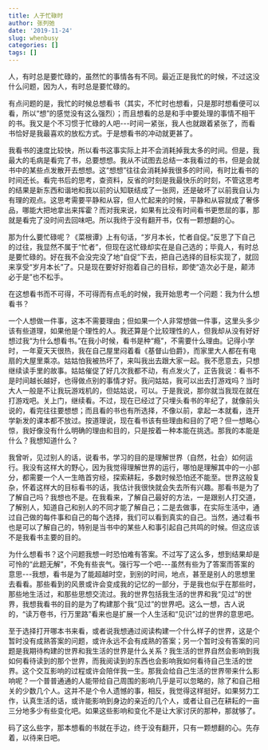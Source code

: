 ```yaml
---
title: 人于忙碌时
author: 张列弛
date: '2019-11-24'
slug: whenbusy
categories: []
tags: []
---
```

人，有时总是要忙碌的，虽然忙的事情各有不同。最近正是我忙的时候，不过这没什么问题，因为人，有时总是要忙碌的。  

有点问题的是，我忙的时候总想看书（其实，不忙时也想看，只是那时想看便可以看，所以“想”的感觉没有这么强烈）；而且想看的总是和手中要处理的事情不相干的书。我又是个不习惯于忙碌的人吧---时间一紧张，我人也就跟着紧张了，而看书恰好是我最喜欢的放松方式。于是想看书的冲动就更甚了。   

我看书的速度比较快，所以看书这事实际上并不会消耗掉我太多的时间。但是，我最大的毛病是看完了书，总要想想。我从不试图去总结一本我看过的书，但是会就书中的某些点发散开去想想。这“想想”往往会消耗掉我很多的时间，有时比看书的时间还长。看完书后的思考，查资料，反省的时刻是我最快乐的时刻，不管这思考的结果是新东西和谐地和我以前的认知联结成了一张网，还是破坏了以前我自认为有理的观点。这思考需要平静和从容，但人忙起来的时候，平静和从容就成了奢侈品，哪能大把地拿出来挥霍？而对我来说，如果有比没有时间看书更憋屈的事，那就是看完了没时间去回味吧。所以我终于没有翻开书，仅有一颗想翻的心。      

那为什么要忙碌呢？《菜根谭》上有句话，“岁月本长，忙者自促。”反思了下自己的过往，我显然不属于“忙者”，但现在这忙碌却实在是自己选的；毕竟人，有时总是要忙碌的。好在我不会没完没了地“自促”下去，把自己选择的目标实现了，就回来享受“岁月本长”了。只是现在要好好抱着自己的目标，即使“造次必于是，颠沛必于是”也不松手。     

在这想看书而不可得，不可得而有点毛的时候，我开始思考一个问题：我为什么想看书？   

一个人想做一件事，这本不需要理由；但如果一个人非常想做一件事，这里头多少该有些道理，如果他是个理性的人。我还算是个比较理性的人，但我却从没有好好想过我“为什么想看书。”在我小时候，看书是种“瘾”，不需要什么理由。记得小学时，一年夏天天很热，我在自己屋里闷着看《基督山伯爵》，而家里大人都在有电扇的大屋里乘凉。姑姑怕我被热坏了，来叫我出去跟大家一起。我不愿意去，只想继续读手里的故事。姑姑催促了好几次我都不动，有点发火了，正告我说：看书不是时间越长越好，也得做点别的事情才好。我问姑姑，我可以出去打游戏吗？当时大人一般是不让我玩游戏机的，但姑姑说，可以。于是我说，那你就当我现在就在打游戏吧。关上门，继续看。不过，现在已经过了只埋头看书的年纪了，就像前头说的，看完往往要想想；而且看的书也有所选择，不像以前，拿起一本就看，连开学新发的课本都不放过。按道理说，现在看书该有些理由和目的了吧？但一想略心惊，我好像没有什么明确的理由和目的，只是按着一种本能在挑选。那我的本能是什么？我想知道什么？   

我曾听，见过别人的话，说看书，学习的目的是理解世界（自然，社会）如何运行。我没有这样大的野心，因为我觉得理解世界的运行，哪怕是理解其中的一小部分，都需要一个人一生皓首穷经，探索耕耘，多数时候恐怕还不能至。世界这般复杂，怀着这样大的目标看书的话，我估计我很快就会失去所有兴趣。那看书是为了了解自己吗？我想也不是。在我看来，了解自己最好的方法，一是跟别人打交道，了解别人，知道自己和别人的不同才能了解自己；二是去做事，在实际生活中，通过自己做的每件事和自己的每个选择，我们可以看到真实的自己。当然，通过看书也是可以了解自己的，特别是当书中的某些人和事引起自己共鸣的时候。但这应该不是我看书主要的目的。     

为什么想看书？这个问题我想一时恐怕难有答案。不过写了这么多，想到结果却是可怜的“此题无解”，不免有些丧气。强行写一个吧---虽然有些为了答案而答案的意思---我想，看书是为了能超越时空，到别的时间，地点，甚至是别人的思想里去看看。那些看到的风景或许会变成我的记忆的一部分，于是我也似乎在那些时，那些地生活过，和那些思想交流过。我的世界包括我生活的世界和我“见过”的世界，我想我看书的目的是为了构建那个我“见过”的世界吧。这么一想，古人说的，“读万卷书，行万里路”看来也是扩展一个人生活和“见识”过的世界的意思吧。   

至于选择打开哪本书来看，或者说我想通过阅读构建一个什么样子的世界，这是个暂时没有成熟答案的问题，或许永远不会有成熟的答案；另一个暂时没有答案的问题是我期待构建的世界和我生活的世界是什么关系？我生活的世界自然会影响到我如何看待读到的那个世界，而我阅读到的东西也会影响我如何看待自己生活的世界。这个交互影响的过程或许会陪伴我一生。那我会给自己生活的世界带来什么影响呢？一个普普通通的人能带给自己周围的影响几乎是可以忽略的，除了和自己相关的少数几个人。这并不是个令人遗憾的事，相反，我觉得这样挺好。如果努力工作，认真生活的话，或许能影响到身边的亲近的几个人，或者让自己在耕耘的一亩三分地多少有些变化吧。如果这些影响和变化不是让大家讨厌的那种，那就够了。     

码了这么些字，那本想看的书就在手边，终于没有翻开，只有一颗想翻的心。先存着，以待来日吧。












